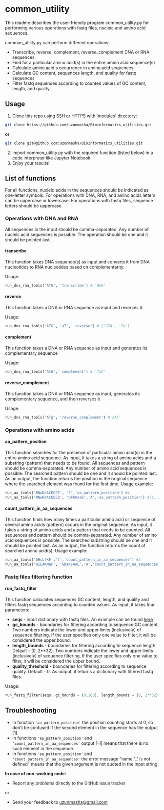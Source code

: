 # common_utility
This readme describes the user-friendly program common_utility.py for performing various operations with fastq files, nucleic and amino acid sequences.

common_utility.py can perform different operations:
* Transcribe, reverse, complement, reverse_complement DNA or RNA sequences
* Find for a particular amino acid(s) in the entire amino acid sequence(s)
* Calculate amino acid's occurrence in amino acid sequences
* Calculate GC content, sequences length, and quality for fastq sequences
* Filter fastq sequences according to counted values of GC content, length, and quality

## Usage
1. Clone this repo using SSH or HTTPS with 'modules' directory:
```bash
git clone https://github.com/uzunmasha/Bioinformatics_utilities.git
``` 
**or**
```bash
git clone git@github.com:uzunmasha/Bioinformatics_utilities.git
``` 
2. Import common_utility.py with the required function (listed below) in a code interpreter like Jupyter Notebook.
3. Enjoy your results!

## List of functions
For all functions, nucleic acids in the sequences should be indicated as one-letter symbols. For operations with DNA, RNA, and amino acids letters can be uppercase or lowercase.
For operations with fastq files, sequence letters should be uppercase.
### Operations with DNA and RNA 
All sequences in the input should be comma-separated. Any number of nucleic acid sequences is possible. The operation should be one and it should be pointed last.  
#### transcribe
This function takes DNA sequence(s) as input and converts it from DNA nucleotides to RNA nucleotides based on complementarity.

Usage:

```python
run_dna_rna_tools('ATG', 'transcribe') # 'AUG'
```
#### reverse
This function takes a DNA or RNA sequence as input and reverses it.

Usage:

```python
run_dna_rna_tools('ATG', 'aT', 'reverse') # ['GTA', 'Ta']
```
#### complement
This function takes a DNA or RNA sequence as input and generates its complementary sequence

Usage:

```python
run_dna_rna_tools('AtG', 'complement') # 'TaC'
```

#### reverse_complement
This function takes a DNA or RNA sequence as input, generates its complementary sequence, and then reverses it

Usage:
```python
run_dna_rna_tools('ATg', 'reverse_complement') #'cAT'
```
### Operations with amino acids
#### aa_pattern_position
This function searches for the presence of particular amino acid(s) in the entire amino acid sequence. As input, it takes a string of amino acids and a substring (pattern) that needs to be found. All sequences and pattern should be comma-separated. Any number of amino acid sequences is possible. The searched pattern should be one and it should be pointed last.  As an output, the function returns the position in the original sequence where the searched element was found for the first time.
Usage example:
```python
run_aa_tools('RNwDeACEQEZ', 'E','aa_pattern_position') #4
run_aa_tools('RNwDeACEQEZ', 'DFKAaaE','A','aa_pattern_position') #[5, 3]
```

#### count_pattern_in_aa_sequences
This function finds how many times a particular amino acid or sequence of several amino acids (pattern) occurs in the original sequence. As input, it takes a string of amino acids and a pattern that needs to be counted. All sequences and pattern should be comma-separated. Any number of amino acid sequences is possible. The searched substring should be one and it should be pointed last. As an output, the function returns the count of searched amino acid(s).
Usage example:
```python
run_aa_tools('GHcLfKF','f','count_pattern_in_aa_sequences') #2
run_aa_tools('HILAKMaF', 'GDaKFAAE','A','count_pattern_in_aa_sequences') #[2, 3]
```
### Fastq files filtering function
#### run_fastq_filter
This function calculates sequences GC content, length, and quality and filters fastq sequences according to counted values. As input, it takes four parameters:
* **seqs** - input dictionary with fastq files. An example can be found [here](https://github.com/Python-BI-2023/HW5_Modules/blob/main/example_data.py)
* **gc_bounds** - boundaries for filtering according to sequence GC content. Two numbers indicate the lower and upper limits (inclusively) of sequence filtering. If the user specifies only one value to filter, it will be considered the upper bound.
* **length_bounds** - boundaries for filtering according to sequence length. Default - (0, 2**32). Two numbers indicate the lower and upper limits (inclusively) of sequence filtering. If the user specifies only one value to filter, it will be considered the upper bound.
* **quality_threshold** - boundaries for filtering according to sequence quality. Default - 0.
As output, it returns a dictionary with filtered fastq files.

Usage:
```python
run_fastq_filter(seqs, gc_bounds = (0,100), length_bounds = (0, 2**32), quality_threshold = 0) # list of filtered fastq dictionary sequences
```
  
## Troubleshooting
* In function `'aa_pattern_position'` the position counting starts at 0, so don't be confused if the second element in the sequence has the output [1]. 
* In functions `'aa_pattern_position'` and `'count_pattern_in_aa_sequences'` output [-1] means that there is no such element in the sequence.
* In functions `'aa_pattern_position'` and `'count_pattern_in_aa_sequences'` the error message "name '..' is not defined" means that the given argument is not quoted in the input string.

**In case of non-working code:**

* Report any problems directly to the GitHub issue tracker

or

* Send your feedback to uzunmasha@gmail.com
